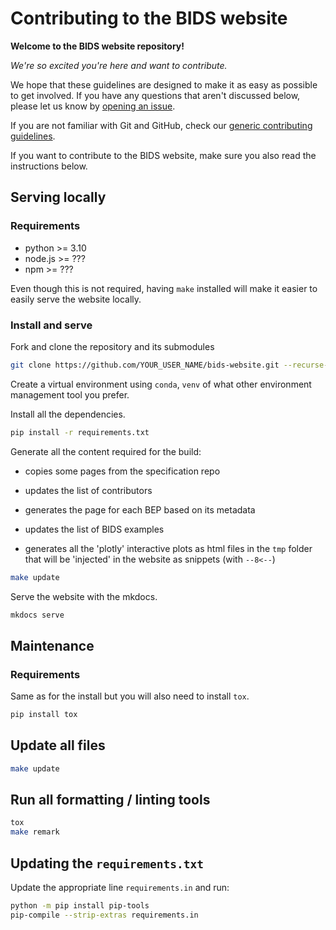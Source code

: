 # Contributing to the BIDS website

**Welcome to the BIDS website repository!**

_We're so excited you're here and want to contribute._

We hope that these guidelines are designed to make it as easy as possible to get involved.
If you have any questions that aren't discussed below, please let us know
by [opening an issue](https://github.com/bids-standard/bids-website/issues/new).

If you are not familiar with Git and GitHub,
check our [generic contributing guidelines](https://bids.neuroimaging.io/collaboration/bids_github/CONTRIBUTING.html).

If you want to contribute to the BIDS website,
make sure you also read the instructions below.

## Serving locally

### Requirements

- python >= 3.10
- node.js >= ???
- npm >= ???

<!-- TODO find minimal version of node and npm
For some quality checks and rare operations, you will need node.js and npm. -->

Even though this is not required,
having `make` installed will make it easier to easily serve the website locally.

### Install and serve

Fork and clone the repository and its submodules

```bash
git clone https://github.com/YOUR_USER_NAME/bids-website.git --recurse-submodules
```

Create a virtual environment using `conda`, `venv` of what other environment management tool you prefer.

Install all the dependencies.

```bash
pip install -r requirements.txt
```

Generate all the content required for the build:

-   copies some pages from the specification repo

-   updates the list of contributors

-   generates the page for each BEP based on its metadata

-   updates the list of BIDS examples

-   generates all the 'plotly' interactive plots as html files in the `tmp` folder
    that will be 'injected' in the website as snippets (with `--8<--`)

```bash
make update
```

Serve the website with the mkdocs.

```bash
mkdocs serve
```

## Maintenance

### Requirements

Same as for the install but you will also need to install `tox`.

```bash
pip install tox
```

## Update all files

```bash
make update
```

## Run all formatting / linting tools

```bash
tox
make remark
```

## Updating the `requirements.txt`

Update the appropriate line `requirements.in` and run:

```bash
python -m pip install pip-tools
pip-compile --strip-extras requirements.in
```
